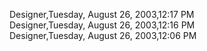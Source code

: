 ﻿Designer,Tuesday, August 26, 2003,12:17 PM  Designer,Tuesday, August 26, 2003,12:16 PM  Designer,Tuesday, August 26, 2003,12:06 PM
